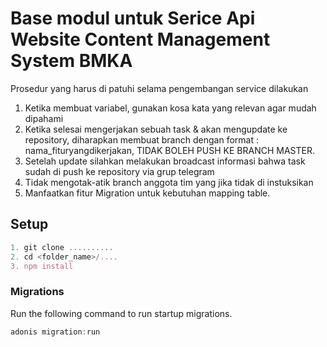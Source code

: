 # Base modul untuk Serice Api Website Content Management System BMKA

Prosedur yang harus di patuhi selama pengembangan service dilakukan

1. Ketika membuat variabel, gunakan kosa kata yang relevan agar mudah dipahami
2. Ketika selesai mengerjakan sebuah task & akan mengupdate ke repository, diharapkan membuat branch dengan format : nama_fituryangdikerjakan, TIDAK BOLEH PUSH KE BRANCH MASTER.
3. Setelah update silahkan melakukan broadcast informasi bahwa task sudah di push ke repository via grup telegram
4. Tidak mengotak-atik branch anggota tim yang jika tidak di instuksikan
5. Manfaatkan fitur Migration untuk kebutuhan mapping table.

## Setup

```js
1. git clone ..........
2. cd <folder_name>/....
3. npm install
```

### Migrations

Run the following command to run startup migrations.

```js
adonis migration:run
```
